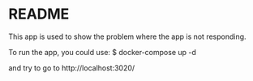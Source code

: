 # README

This app is used to show the problem where the app is not responding.

To run the app, you could use:
$ docker-compose up -d

and try to go to
http://localhost:3020/
